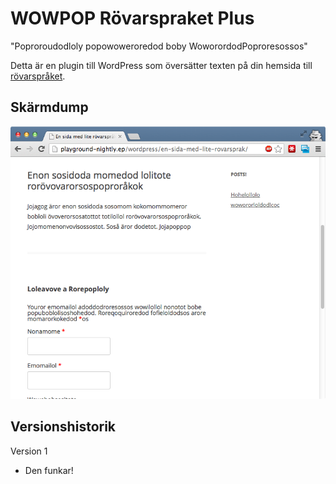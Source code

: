 WOWPOP Rövarspraket Plus
========================

"Poproroudodloly popowoweroredod boby WoworordodPoproresossos"

Detta är en plugin till WordPress som översätter texten på din hemsida till [rövarspråket](http://sv.wikipedia.org/wiki/Rövarspråket).

## Skärmdump

![Skärmdump som visar en sida översatt till rövarspråket](rovarspraket-wordpress-screenshot.png)

## Versionshistorik

Version 1
- Den funkar!

